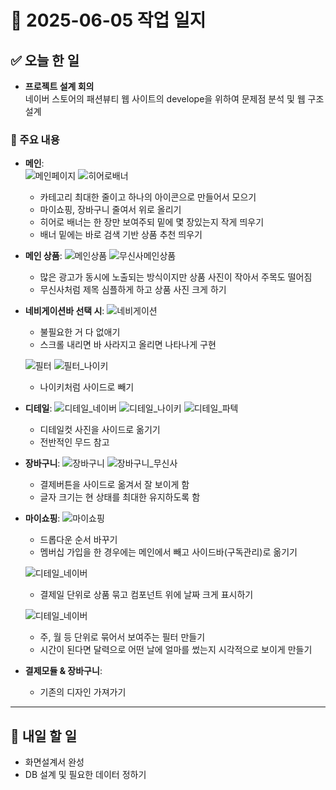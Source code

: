 # 📅 2025-06-05 작업 일지

## ✅ 오늘 한 일

- **프로젝트 설계 회의**  
  네이버 스토어의 패션뷰티 웹 사이트의 develope을 위하여 문제점 분석 및 웹 구조 설계

### 📌 주요 내용
- **메인**:  
  ![메인페이지](./imgs/0609/메인.jpg)
  ![히어로배너](./imgs/0609/메인_광고_슬라이딩.jpg)
  - 카테고리 최대한 줄이고 하나의 아이콘으로 만들어서 모으기
  - 마이쇼핑, 장바구니 줄여서 위로 올리기
  - 히어로 배너는 한 장만 보여주되 밑에 몇 장있는지 작게 띄우기
  - 배너 밑에는 바로 검색 기반 상품 추천 띄우기

- **메인 상품**:
   ![메인상품](./imgs/0609/메인_광고.jpg)
   ![무신사메인상품](./imgs/0609/메인_광고_무신사.jpg)
   - 많은 광고가 동시에 노출되는 방식이지만 상품 사진이 작아서 주목도 떨어짐
   - 무신사처럼 제목 심플하게 하고 상품 사진 크게 하기

- **네비게이션바 선택 시**:
   ![네비게이션](./imgs/0609/여성의류_네비게이션.jpg)
   - 불필요한 거 다 없애기
   - 스크롤 내리면 바 사라지고 올리면 나타나게 구현

   ![필터](./imgs/0609/여성의류_필터.jpg)
   ![필터_나이키](./imgs/0609/여성의류_필터_나이키.jpg)
   - 나이키처럼 사이드로 빼기

- **디테일**:
   ![디테일_네이버](./imgs/0609/디테일.jpg)
   ![디테일_나이키](./imgs/0609/나이키_디테일.PNG)
   ![디테일_파텍](./imgs/0609/파텍_디테일.PNG)
   - 디테일컷 사진을 사이드로 옮기기
   - 전반적인 무드 참고

- **장바구니**:
   ![장바구니](./imgs/0609/장바구니.jpg)
   ![장바구니_무신사](./imgs/0609/장바구니_무신사.PNG)
   - 결제버튼을 사이드로 옮겨서 잘 보이게 함
   - 글자 크기는 현 상태를 최대한 유지하도록 함

- **마이쇼핑**:
   ![마이쇼핑](./imgs/0609/마이쇼핑.jpg)
   - 드롭다운 순서 바꾸기
   - 멤버십 가입을 한 경우에는 메인에서 빼고 사이드바(구독관리)로 옮기기

   ![디테일_네이버](./imgs/0609/마이쇼핑_날짜.jpg)
   - 결제일 단위로 상품 묶고 컴포넌트 위에 날짜 크게 표시하기

   ![디테일_네이버](./imgs/0609/마이쇼핑_필터.jpg)
   - 주, 월 등 단위로 묶어서 보여주는 필터 만들기
   - 시간이 된다면 달력으로 어떤 날에 얼마를 썼는지 시각적으로 보이게 만들기

- **결제모듈 & 장바구니**:
  - 기존의 디자인 가져가기
  
---

## 📝 내일 할 일

- 화면설계서 완성
- DB 설계 및 필요한 데이터 정하기